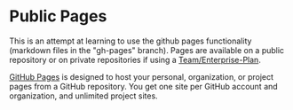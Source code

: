 # Public Pages

This is an attempt at learning to use the github pages functionality (markdown files in the "gh-pages" branch).  Pages are available on a public repository or on private repositories if using a [Team/Enterprise-Plan](https://github.com/pricing).

[GitHub Pages](https://pages.github.com) is designed to host your personal, organization, or project pages from a GitHub repository.
You get one site per GitHub account and organization, and unlimited project sites.
